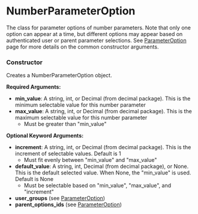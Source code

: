 # NumberParameterOption

The class for parameter options of number parameters. Note that only one option can appear at a time, but different options may appear based on authenticated user or parent parameter selections. See [ParameterOption] page for more details on the common constructor arguments.

### Constructor

Creates a NumberParameterOption object.

**Required Arguments:**

- **min_value**: A string, int, or Decimal (from decimal package). This is the minimum selectable value for this number parameter
- **max_value**: A string, int, or Decimal (from decimal package). This is the maximum selectable value for this number parameter
    - Must be greater than "min_value"

**Optional Keyword Arguments:**

- **increment**: A string, int, or Decimal (from decimal package). This is the increment of selectable values. Default is 1
    - Must fit evenly between "min_value" and "max_value"
- **default_value**: A string, int, Decimal (from decimal package), or None. This is the default selected value. When None, the "min_value" is used. Default is None
    - Must be selectable based on "min_value", "max_value", and "increment"
- **user_groups** (see [ParameterOption])
- **parent_options_ids** (see [ParameterOption])


[ParameterOption]: ./ParameterOption
